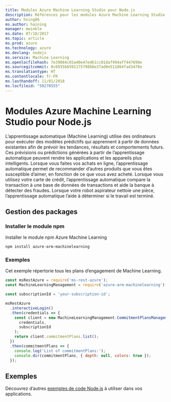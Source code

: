 ```yaml
---
title: Modules Azure Machine Learning Studio pour Node.js
description: Références pour les modules Azure Machine Learning Studio pour Node.js
author: hning86
ms.author: haining
manager: mwinkle
ms.date: 07/18/2017
ms.topic: article
ms.prod: azure
ms.technology: azure
ms.devlang: nodejs
ms.service: Machine Learning
ms.openlocfilehash: 7e39084c65a40e47ed61cc01daf994aff447690e
ms.sourcegitcommit: 8c6935b6591175798b8e37ad0e511864fad3478e
ms.translationtype: HT
ms.contentlocale: fr-FR
ms.lasthandoff: 11/01/2018
ms.locfileid: "50270555"
---
```

# <a name="azure-machine-learning-modules-for-nodejs"></a>Modules Azure Machine Learning Studio pour Node.js

L’apprentissage automatique (Machine Learning) utilise des ordinateurs pour exécuter des modèles prédictifs qui apprennent à partir de données existantes afin de prévoir les tendances, résultats et comportements futurs. Ces prévisions ou prédictions générées à partir de l’apprentissage automatique peuvent rendre les applications et les appareils plus intelligents. Lorsque vous faites vos achats en ligne, l’apprentissage automatique permet de recommander d’autres produits que vous êtes susceptible d’aimer, en fonction de ce que vous avez acheté. Lorsque vous utilisez votre carte de crédit, l’apprentissage automatique compare la transaction à une base de données de transactions et aide la banque à détecter des fraudes. Lorsque votre robot aspirateur nettoie une pièce, l’apprentissage automatique l’aide à déterminer si le travail est terminé.

## <a name="management-package"></a>Gestion des packages


### <a name="install-the-npm-module"></a>Installer le module npm

Installer le module npm Azure Machine Learning

```bash
npm install azure-arm-machinelearning
```

### <a name="example"></a>Exemples

Cet exemple répertorie tous les plans d’engagement de Machine Learning.

```javascript
const msRestAzure = require('ms-rest-azure');
const MachineLearningManagement = require('azure-arm-machinelearning');

const subscriptionId = 'your-subscription-id';

msRestAzure
  .interactiveLogin()
  .then(credentials => {
    const client = new MachineLearningManagement.CommitmentPlansManagementClient(
      credentials,
      subscriptionId
    );
    return client.commitmentPlans.list();
  })
  .then(commitmentPlans => {
    console.log('List of commitmentPlans:');
    console.dir(commitmentPlans, { depth: null, colors: true });
  });
```

## <a name="samples"></a>Exemples

Découvrez d’autres [exemples de code Node.js](https://azure.microsoft.com/resources/samples/?platform=nodejs) à utiliser dans vos applications.

